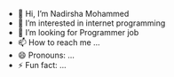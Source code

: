 - 👋 Hi, I’m Nadirsha Mohammed
- 👀 I’m interested in internet programming
- 💞️ I’m looking for Programmer job
- 📫 How to reach me ...
- 😄 Pronouns: ...
- ⚡ Fun fact: ...

<!---
nadirsham/nadirsham is a ✨ special ✨ repository because its `README.md` (this file) appears on your GitHub profile.
You can click the Preview link to take a look at your changes.
--->
